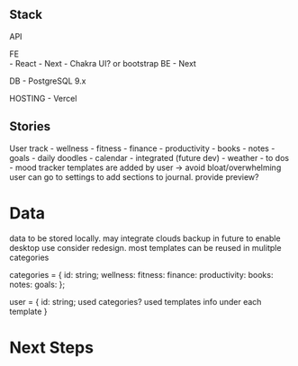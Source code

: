 ## Stack

API


FE  
    - React
    - Next
    - Chakra UI? or bootstrap
BE
    - Next
    
DB
    - PostgreSQL 9.x

HOSTING
    - Vercel
    

## Stories

User track
    - wellness
    - fitness
    - finance
    - productivity
    - books
    - notes
    - goals
    - daily doodles
    - calendar - integrated (future dev)
    - weather
    -  to dos
    - mood tracker
templates are added by user -> avoid bloat/overwhelming
user can go to settings to add sections to journal. provide preview?

# Data
data to be stored locally. may integrate clouds backup in future to enable desktop use
consider redesign. most templates can be reused in mulitple categories

categories = {
    id: string;
    wellness:
    fitness:
    finance:
    productivity:
    books:
    notes:
    goals:
  };

user = {
    id: string;
    used categories?
    used templates
    info under each template
}

# Next Steps

